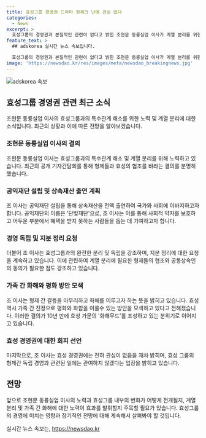 ```yaml
---
title: 효성그룹 경영권 드라마 형제의 난에 관심 없다
categories:
  - News
excerpt: >
  효성그룹의 경영권과 본질적인 관련이 없다고 밝힌 조현문 동륭실업 이사가 계열 분리를 위한 형제들과 효성의 협조를 요청했다. 이사는 이를 통해 사회 환원을 목표로 하는 단빛재단 설립을 발표했는데, 이는 부친이 유언한 산업보국 정신을 이어받으려는 것이라고 전했다. 또한, 형제들과의 갈등을 해소하고 평화를 이루고자 한다는 의지를 드러내며, 효성의 계열분리 요구에 대한 답변을 기대하고 있다. 이에 대해 효성의 관계자는 긍정적으로 평가하고, 화해와 평화를 위한 방안을 모색할 것을 약속했다.
feature_text: >
  ## adskorea 실시간 뉴스 속보입니다.

  효성그룹의 경영권과 본질적인 관련이 없다고 밝힌 조현문 동륭실업 이사가 계열 분리를 위한 형제들과 효성의 협조를 요청했다. 이사는 이를 통해 사회 환원을 목표로 하는 단빛재단 설립을 발표했는데, 이는 부친이 유언한 산업보국 정신을 이어받으려는 것이라고 전했다. 또한, 형제들과의 갈등을 해소하고 평화를 이루고자 한다는 의지를 드러내며, 효성의 계열분리 요구에 대한 답변을 기대하고 있다. 이에 대해 효성의 관계자는 긍정적으로 평가하고, 화해와 평화를 위한 방안을 모색할 것을 약속했다.
image: 'https://newsdao.kr/res/images/meta/newsdao_breakingnews.jpg'
---
```


<p><img src="https://newsdao.kr/res/images/meta/newsdao_breakingnews.jpg" alt="adskorea 속보" /></p>

<h2 data-ke-size="size26">효성그룹 경영권 관련 최근 소식</h2>

<p data-ke-size="size16">조현문 동륭실업 이사의 효성그룹과의 특수관계 해소를 위한 노력 및 계열 분리에 대한 소식입니다. 최근의 상황과 이에 따른 전망을 알아보겠습니다.</p>

<h3>조현문 동륭실업 이사의 결의</h3>

<p data-ke-size="size16">조현문 동륭실업 이사는 효성그룹과의 특수관계 해소 및 계열 분리를 위해 노력하고 있습니다. 최근의 공개 기자간담회를 통해 형제들과 효성의 협조를 바라는 결의를 분명히 했습니다.</p>

<h3>공익재단 설립 및 상속재산 출연 계획</h3>

<p data-ke-size="size16">조 이사는 공익재단 설립을 통해 상속재산을 전액 출연하여 국가와 사회에 이바지하고자 합니다. 공익재단의 이름은 '단빛재단'으로, 조 이사는 이를 통해 사회적 약자를 보호하고 어두운 부분에서 혜택을 받지 못하는 사람들을 돕는 데 기여하고자 합니다.</p>

<h3>경영 독립 및 지분 정리 요청</h3>

<p data-ke-size="size16">더불어 조 이사는 효성그룹과의 완전한 분리 및 독립을 강조하며, 지분 정리에 대한 요청을 계속하고 있습니다. 이에 관련하여 계열 분리에 필요한 형제들의 협조와 공동상속인의 동의가 필요한 점도 강조하고 있습니다.</p>

<h3>가족 간 화해와 평화 방안 모색</h3>

<p data-ke-size="size16">조 이사는 형제 간 갈등을 마무리하고 화해를 이루고자 하는 뜻을 밝히고 있습니다. 효성 역시 가족 간 진정으로 평화와 화합을 이룰수 있는 방안을 모색하고 있다고 전해졌습니다. 이러한 결의가 10년 만에 효성 가문의 '화해무드'를 조성하고 있는 분위기로 이어지고 있습니다.</p>

<h3>효성 경영권에 대한 회피 선언</h3>

<p data-ke-size="size16">마지막으로, 조 이사는 효성 경영권에는 전혀 관심이 없음을 재차 밝히며, 효성 그룹의 형제간 독립 경영과 관련된 일에는 관여하지 않겠다는 입장을 밝히고 있습니다.</p>

<h2 data-ke-size="size26">전망</h2>

<p data-ke-size="size16">앞으로 조현문 동륭실업 이사의 노력과 효성그룹 내부의 변화가 어떻게 전개될지, 계열 분리 및 가족 간 화해에 대한 노력이 효과를 발휘할지 주목할 필요가 있습니다. 효성그룹의 경영에 미치는 영향과 장기적인 전망에 대해 계속해서 살펴봐야 할 것입니다.</p>
실시간 뉴스 속보는, <a href="https://newsdao.kr" rel="dofollow">https://newsdao.kr</a>


